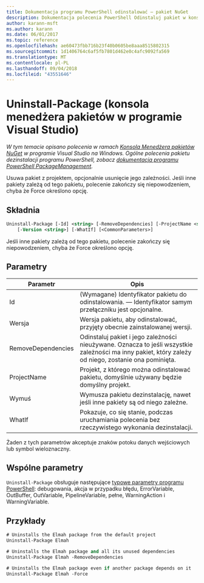 ```yaml
---
title: Dokumentacja programu PowerShell odinstalować — pakiet NuGet
description: Dokumentacja polecenia PowerShell Odinstaluj pakiet w konsoli Menedżera pakietów NuGet w programie Visual Studio.
author: karann-msft
ms.author: karann
ms.date: 06/01/2017
ms.topic: reference
ms.openlocfilehash: ae60473fbb716b23f40b0605be8aaa8515802315
ms.sourcegitcommit: 1d1406764c6af5fb7801d462e0c4afc9092fa569
ms.translationtype: MT
ms.contentlocale: pl-PL
ms.lasthandoff: 09/04/2018
ms.locfileid: "43551646"
---
```

# <a name="uninstall-package-package-manager-console-in-visual-studio"></a>Uninstall-Package (konsola menedżera pakietów w programie Visual Studio)

*W tym temacie opisano polecenia w ramach [Konsola Menedżera pakietów NuGet](package-manager-console.md) w programie Visual Studio na Windows. Ogólne polecenia pakietu dezinstalacji programu PowerShell, zobacz [dokumentacja programu PowerShell PackageManagement](/powershell/module/packagemanagement/?view=powershell-6).*

Usuwa pakiet z projektem, opcjonalnie usunięcie jego zależności. Jeśli inne pakiety zależą od tego pakietu, polecenie zakończy się niepowodzeniem, chyba że Force określono opcję.

## <a name="syntax"></a>Składnia

```ps
Uninstall-Package [-Id] <string> [-RemoveDependencies] [-ProjectName <string>] [-Force]
    [-Version <string>] [-WhatIf] [<CommonParameters>]
```

Jeśli inne pakiety zależą od tego pakietu, polecenie zakończy się niepowodzeniem, chyba że Force określono opcję.

## <a name="parameters"></a>Parametry

| Parametr | Opis |
| --- | --- |
| Id | (Wymagane) Identyfikator pakietu do odinstalowania. — Identyfikator samym przełączniku jest opcjonalne. |
| Wersja | Wersja pakietu, aby odinstalować, przyjęty obecnie zainstalowanej wersji. |
| RemoveDependencies | Odinstaluj pakiet i jego zależności nieużywane. Oznacza to jeśli wszystkie zależności ma inny pakiet, który zależy od niego, zostanie ona pominięta. |
| ProjectName | Projekt, z którego można odinstalować pakietu, domyślnie używany będzie domyślny projekt. |
| Wymuś | Wymusza pakietu dezinstalację, nawet jeśli inne pakiety są od niego zależne. |
| WhatIf | Pokazuje, co się stanie, podczas uruchamiania polecenia bez rzeczywistego wykonania dezinstalacji. |

Żaden z tych parametrów akceptuje znaków potoku danych wejściowych lub symbol wieloznaczny.

## <a name="common-parameters"></a>Wspólne parametry

`Uninstall-Package` obsługuje następujące [typowe parametry programu PowerShell](http://go.microsoft.com/fwlink/?LinkID=113216): debugowania, akcja w przypadku błędu, ErrorVariable, OutBuffer, OutVariable, PipelineVariable, pełne, WarningAction i WarningVariable.

## <a name="examples"></a>Przykłady

```ps
# Uninstalls the Elmah package from the default project
Uninstall-Package Elmah

# Uninstalls the Elmah package and all its unused dependencies
Uninstall-Package Elmah -RemoveDependencies 

# Uninstalls the Elmah package even if another package depends on it
Uninstall-Package Elmah -Force
```
